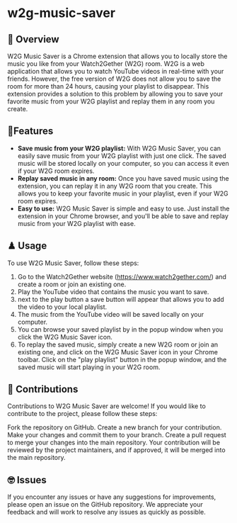 # w2g-music-saver

## 🎈 Overview
W2G Music Saver is a Chrome extension that allows you to locally store the music you like from your Watch2Gether (W2G) room. 
W2G is a web application that allows you to watch YouTube videos in real-time with your friends. However, the free version of W2G does not allow you to save the room for more than 24 hours, causing your playlist to disappear. This extension provides a solution to this problem by allowing you to save your favorite music from your W2G playlist and replay them in any room you create.

## 🎯Features
- **Save music from your W2G playlist:** With W2G Music Saver, you can easily save music from your W2G playlist with just one click. The saved music will be stored locally on your computer, so you can access it even if your W2G room expires.
- **Replay saved music in any room:** Once you have saved music using the extension, you can replay it in any W2G room that you create. This allows you to keep your favorite music in your playlist, even if your W2G room expires.
- **Easy to use:** W2G Music Saver is simple and easy to use. Just install the extension in your Chrome browser, and you'll be able to save and replay music from your W2G playlist with ease. 

## ♟ Usage
To use W2G Music Saver, follow these steps:

1. Go to the Watch2Gether website (https://www.watch2gether.com/) and create a room or join an existing one.
2. Play the YouTube video that contains the music you want to save.
3. next to the play button a save button will appear that allows you to add the video to your local playlist.
4. The music from the YouTube video will be saved locally on your computer.
5. You can browse your saved playlist by in the popup window when you click the W2G Music Saver icon.
6. To replay the saved music, simply create a new W2G room or join an existing one, and click on the W2G Music Saver icon in your Chrome toolbar.
Click on the "play playlist" button in the popup window, and the saved music will start playing in your W2G room.

## 🧩 Contributions
Contributions to W2G Music Saver are welcome! If you would like to contribute to the project, please follow these steps:

Fork the repository on GitHub.
Create a new branch for your contribution.
Make your changes and commit them to your branch.
Create a pull request to merge your changes into the main repository.
Your contribution will be reviewed by the project maintainers, and if approved, it will be merged into the main repository.

## 🤓 Issues
If you encounter any issues or have any suggestions for improvements, please open an issue on the GitHub repository. We appreciate your feedback and will work to resolve any issues as quickly as possible.
